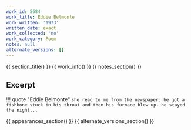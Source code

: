 ```yaml
---
work_id: 5684
work_title: Eddie Belmonte
work_written: '1973'
written_date: exact
work_collected: 'no'
work_category: Poem
notes: null
alternate_versions: []
---
```


{{ section_title() }}
{{ work_info() }}
{{ notes_section() }}
## Excerpt
!!! quote "Eddie Belmonte"
    ```
    she read to me from the newspaper:
    he got a fishbone stuck in his
    throat and then his furnace
    blew up. he stayed the night...
    ```

{{ appearances_section() }}
{{ alternate_versions_section() }}